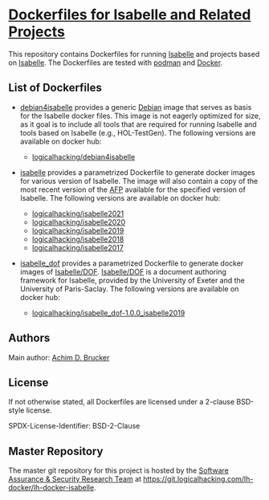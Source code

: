 # [Dockerfiles for Isabelle and Related Projects](https://git.logicalhacking.com/lh-docker/lh-docker-isabelle)

This repository contains Dockerfiles for running [Isabelle](https://isabelle.in.tum.de)
and projects based on [Isabelle](https://isabelle.in.tum.de). The Dockerfiles are 
tested with [podman](https://podman.io/) and [Docker](https://www.docker.com). 

## List of Dockerfiles

* [debian4isabelle](debian4isabelle/Dockerfile) provides a generic [Debian](https://www.debian.org)
  image that serves as basis for the Isabelle docker files. This image is not
  eagerly optimized for size, as it goal is to include all tools that are required for
  running Isabelle and tools based on Isabelle (e.g., HOL-TestGen). The following 
  versions are available on docker hub:

    * [logicalhacking/debian4isabelle](https://hub.docker.com/r/logicalhacking/debian4isabelle)

* [isabelle](isabelle/Dockerfile) provides a parametrized Dockerfile to generate docker
  images for various version of Isabelle. The image will also contain a copy of the most
  recent version of the [AFP](https://www.isa-afp.org) available for the specified
  version of Isabelle. The following versions are available on docker hub:

    * [logicalhacking/isabelle2021](https://hub.docker.com/r/logicalhacking/isabelle2021)
    * [logicalhacking/isabelle2020](https://hub.docker.com/r/logicalhacking/isabelle2020)
    * [logicalhacking/isabelle2019](https://hub.docker.com/r/logicalhacking/isabelle2019)
    * [logicalhacking/isabelle2018](https://hub.docker.com/r/logicalhacking/isabelle2018)
    * [logicalhacking/isabelle2017](https://hub.docker.com/r/logicalhacking/isabelle2017)

* [isabelle_dof](isabelle_dof/Dockerfile) provides a parametrized Dockerfile to generate
  docker images of [Isabelle/DOF](https://git.logicalhacking.com/isabelle_dof/isabelle_dof).
  [Isabelle/DOF](https://git.logicalhacking.com/isabelle_dof/isabelle_dof) is a document
  authoring framework for Isabelle, provided by the University of Exeter and the University
  of Paris-Saclay. The following versions are available on docker hub:

    * [logicalhacking/isabelle_dof-1.0.0_isabelle2019](https://hub.docker.com/r/logicalhacking/isabelle_dof-1.0.0_isabelle2019)

## Authors

Main author: [Achim D. Brucker](http://www.brucker.ch/)

## License

If not otherwise stated, all Dockerfiles are licensed under a 2-clause
BSD-style license.

SPDX-License-Identifier: BSD-2-Clause

## Master Repository

The master git repository for this project is hosted by the [Software
Assurance & Security Research Team](https://logicalhacking.com) at
<https://git.logicalhacking.com/lh-docker/lh-docker-isabelle>.
